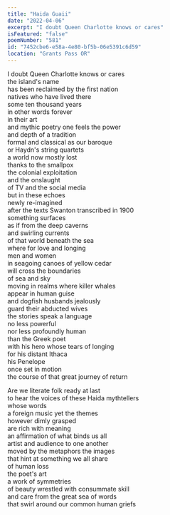 ```yaml
---
title: "Haida Guaii"
date: "2022-04-06"
excerpt: "I doubt Queen Charlotte knows or cares"
isFeatured: "false"
poemNumber: "581"
id: "7452cbe6-e58a-4e80-bf5b-06e5391c6d59"
location: "Grants Pass OR"
---
```


I doubt Queen Charlotte knows or cares  
the island's name  
has been reclaimed by the first nation  
natives who have lived there  
some ten thousand years  
in other words forever  
in their art  
and mythic poetry one feels the power  
and depth of a tradition  
formal and classical as our baroque  
or Haydn's string quartets  
a world now mostly lost  
thanks to the smallpox  
the colonial exploitation  
and the onslaught  
of TV and the social media  
but in these echoes  
newly re-imagined  
after the texts Swanton transcribed in 1900  
something surfaces  
as if from the deep caverns  
and swirling currents  
of that world beneath the sea  
where for love and longing  
men and women  
in seagoing canoes of yellow cedar  
will cross the boundaries  
of sea and sky  
moving in realms where killer whales  
appear in human guise  
and dogfish husbands jealously  
guard their abducted wives  
the stories speak a language  
no less powerful  
nor less profoundly human  
than the Greek poet  
with his hero whose tears of longing  
for his distant Ithaca  
his Penelope  
once set in motion  
the course of that great journey of return

Are we literate folk ready at last  
to hear the voices of these Haida mythtellers  
whose words  
a foreign music yet the themes  
however dimly grasped  
are rich with meaning  
an affirmation of what binds us all  
artist and audience to one another  
moved by the metaphors the images  
that hint at something we all share  
of human loss  
the poet's art  
a work of symmetries  
of beauty wrestled with consummate skill  
and care from the great sea of words  
that swirl around our common human griefs
